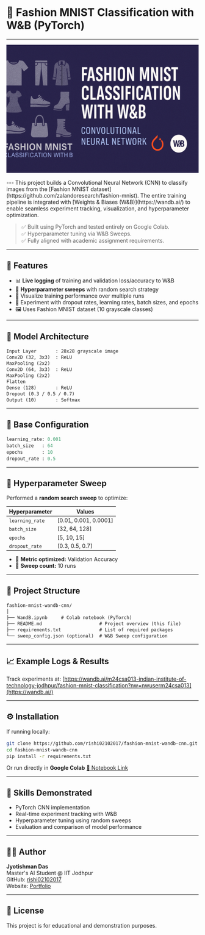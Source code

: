 # 👟 Fashion MNIST Classification with W&B (PyTorch)

---

<p align="center">
  <img src="fashion_mnist_wandb.png" alt="Fashion MNIST W&B Banner" width="800"/>
</p>
---
This project builds a Convolutional Neural Network (CNN) to classify images from the [Fashion MNIST dataset](https://github.com/zalandoresearch/fashion-mnist). The entire training pipeline is integrated with [Weights & Biases (W&B)](https://wandb.ai/) to enable seamless experiment tracking, visualization, and hyperparameter optimization.

> ✅ Built using PyTorch and tested entirely on Google Colab.  
> ✅ Hyperparameter tuning via W&B Sweeps.  
> ✅ Fully aligned with academic assignment requirements.

---

## 🚀 Features

- 📊 **Live logging** of training and validation loss/accuracy to W&B
- 🎯 **Hyperparameter sweeps** with random search strategy
- 🔎 Visualize training performance over multiple runs
- 🧪 Experiment with dropout rates, learning rates, batch sizes, and epochs
- 🖼️ Uses Fashion MNIST dataset (10 grayscale classes)

---

## 🧠 Model Architecture

```
Input Layer       : 28x28 grayscale image
Conv2D (32, 3x3)  : ReLU
MaxPooling (2x2)
Conv2D (64, 3x3)  : ReLU
MaxPooling (2x2)
Flatten
Dense (128)       : ReLU
Dropout (0.3 / 0.5 / 0.7)
Output (10)       : Softmax
```

---

## 🧪 Base Configuration

```python
learning_rate: 0.001  
batch_size   : 64  
epochs       : 10  
dropout_rate : 0.5  
```

---

## 🔁 Hyperparameter Sweep

Performed a **random search sweep** to optimize:

| Hyperparameter   | Values                             |
|------------------|-------------------------------------|
| `learning_rate`  | [0.01, 0.001, 0.0001]               |
| `batch_size`     | [32, 64, 128]                       |
| `epochs`         | [5, 10, 15]                         |
| `dropout_rate`   | [0.3, 0.5, 0.7]                     |

- 🎯 **Metric optimized:** Validation Accuracy  
- 🔁 **Sweep count:** 10 runs

---

## 📂 Project Structure

```
fashion-mnist-wandb-cnn/
│
├── WandB.ipynb     # Colab notebook (PyTorch)
├── README.md                     # Project overview (this file)
├── requirements.txt              # List of required packages
└── sweep_config.json (optional)  # W&B Sweep configuration
```

---

## 📈 Example Logs & Results

Track experiments at: [https://wandb.ai/m24csa013-indian-institute-of-technology-jodhpur/fashion-mnist-classification?nw=nwuserm24csa013](https://wandb.ai/)  

---

## ⚙️ Installation

If running locally:

```bash
git clone https://github.com/rishi02102017/fashion-mnist-wandb-cnn.git
cd fashion-mnist-wandb-cnn
pip install -r requirements.txt
```

Or run directly in **Google Colab** [📎 Notebook Link](https://colab.research.google.com/drive/1D4LbbEM8hlCeJAcHNpZ4ClQzGy0Kn5Nu)

---

## 🧠 Skills Demonstrated

- PyTorch CNN implementation  
- Real-time experiment tracking with W&B  
- Hyperparameter tuning using random sweeps  
- Evaluation and comparison of model performance

---

## 🙋‍♂️ Author

**Jyotishman Das**  
Master's AI Student @ IIT Jodhpur  
GitHub: [rishi02102017](https://github.com/rishi02102017)  
Website: [Portfolio](https://my-portfolio-jyotishman-das-projects.vercel.app/)

---

## 📜 License

This project is for educational and demonstration purposes.
